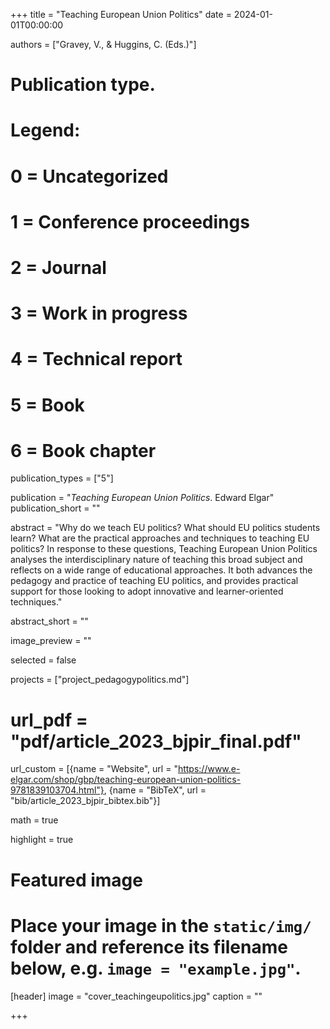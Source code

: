 +++
title = "Teaching European Union Politics"
date = 2024-01-01T00:00:00

authors = ["Gravey, V., & Huggins, C. (Eds.)"]

# Publication type.
# Legend:
# 0 = Uncategorized
# 1 = Conference proceedings
# 2 = Journal
# 3 = Work in progress
# 4 = Technical report
# 5 = Book
# 6 = Book chapter
publication_types = ["5"]

publication = "*Teaching European Union Politics*. Edward Elgar"
publication_short = ""

abstract = "Why do we teach EU politics? What should EU politics students learn? What are the practical approaches and techniques to teaching EU politics? In response to these questions, Teaching European Union Politics analyses the interdisciplinary nature of teaching this broad subject and reflects on a wide range of educational approaches. It both advances the pedagogy and practice of teaching EU politics, and provides practical support for those looking to adopt innovative and learner-oriented techniques."

abstract_short = ""

image_preview = ""

selected = false

projects = ["project_pedagogypolitics.md"]

# url_pdf = "pdf/article_2023_bjpir_final.pdf"

url_custom = [{name = "Website", url = "https://www.e-elgar.com/shop/gbp/teaching-european-union-politics-9781839103704.html"}, {name = "BibTeX", url = "bib/article_2023_bjpir_bibtex.bib"}]

math = true

highlight = true

# Featured image
# Place your image in the `static/img/` folder and reference its filename below, e.g. `image = "example.jpg"`.
[header]
image = "cover_teachingeupolitics.jpg"
caption = ""

+++

